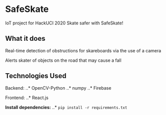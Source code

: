# SafeSkate

IoT project for HackUCI 2020
Skate safer with SafeSkate!


## What it does

Real-time detection of obstructions for skareboards via the use of a camera

Alerts skater of objects on the road that may cause a fall


## Technologies Used

Backend:
..* OpenCV-Python
..* numpy
..* Firebase

Frontend:
..* React.js


**Install dependencies:**
..* `pip install -r requirements.txt`